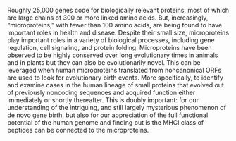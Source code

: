 Roughly 25,000 genes code for biologically relevant proteins, most of which are large chains of 300 or more linked amino acids. But, increasingly, “microproteins,” with fewer than 100 amino acids, are being found to have important roles in health and disease. Despite their small size, microproteins play important roles in a variety of biological processes, including gene regulation, cell signaling, and protein folding. Microproteins have been observed to be highly conserved over long evolutionary times in animals and in plants but they can also be evolutionarily novel.  This can be leveraged when human microproteins translated from noncanonical ORFs are used to look for evolutionary birth events. More specifically, to identify and examine cases in the human lineage of small proteins that evolved out of previously noncoding sequences and acquired function either immediately or shortly thereafter. This is doubly important: for our understanding of the intriguing, and still largely mysterious phenomenon of de novo gene birth, but also for our appreciation of the full functional potential of the human genome and finding out is the MHCI class of peptides can be connected to the microproteins.
